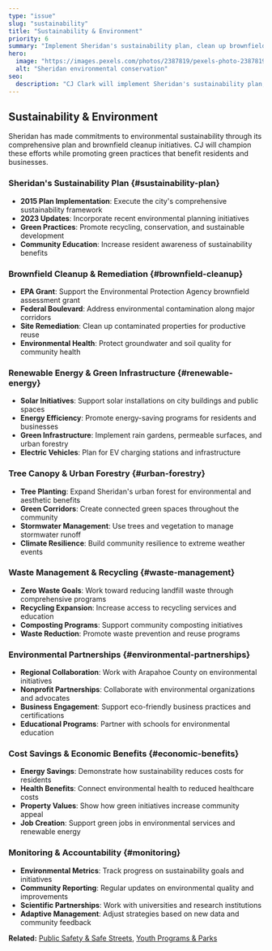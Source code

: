```yaml
---
type: "issue"
slug: "sustainability"
title: "Sustainability & Environment"
priority: 6
summary: "Implement Sheridan's sustainability plan, clean up brownfields, and promote environmental health."
hero:
  image: "https://images.pexels.com/photos/2387819/pexels-photo-2387819.jpeg"
  alt: "Sheridan environmental conservation"
seo:
  description: "CJ Clark will implement Sheridan's sustainability plan, support brownfield cleanup, and promote environmental health initiatives."
---
```


## Sustainability & Environment

Sheridan has made commitments to environmental sustainability through its comprehensive plan and brownfield cleanup initiatives. CJ will champion these efforts while promoting green practices that benefit residents and businesses.

### Sheridan's Sustainability Plan {#sustainability-plan}
- **2015 Plan Implementation**: Execute the city's comprehensive sustainability framework
- **2023 Updates**: Incorporate recent environmental planning initiatives
- **Green Practices**: Promote recycling, conservation, and sustainable development
- **Community Education**: Increase resident awareness of sustainability benefits

### Brownfield Cleanup & Remediation {#brownfield-cleanup}
- **EPA Grant**: Support the Environmental Protection Agency brownfield assessment grant
- **Federal Boulevard**: Address environmental contamination along major corridors
- **Site Remediation**: Clean up contaminated properties for productive reuse
- **Environmental Health**: Protect groundwater and soil quality for community health

### Renewable Energy & Green Infrastructure {#renewable-energy}
- **Solar Initiatives**: Support solar installations on city buildings and public spaces
- **Energy Efficiency**: Promote energy-saving programs for residents and businesses
- **Green Infrastructure**: Implement rain gardens, permeable surfaces, and urban forestry
- **Electric Vehicles**: Plan for EV charging stations and infrastructure

### Tree Canopy & Urban Forestry {#urban-forestry}
- **Tree Planting**: Expand Sheridan's urban forest for environmental and aesthetic benefits
- **Green Corridors**: Create connected green spaces throughout the community
- **Stormwater Management**: Use trees and vegetation to manage stormwater runoff
- **Climate Resilience**: Build community resilience to extreme weather events

### Waste Management & Recycling {#waste-management}
- **Zero Waste Goals**: Work toward reducing landfill waste through comprehensive programs
- **Recycling Expansion**: Increase access to recycling services and education
- **Composting Programs**: Support community composting initiatives
- **Waste Reduction**: Promote waste prevention and reuse programs

### Environmental Partnerships {#environmental-partnerships}
- **Regional Collaboration**: Work with Arapahoe County on environmental initiatives
- **Nonprofit Partnerships**: Collaborate with environmental organizations and advocates
- **Business Engagement**: Support eco-friendly business practices and certifications
- **Educational Programs**: Partner with schools for environmental education

### Cost Savings & Economic Benefits {#economic-benefits}
- **Energy Savings**: Demonstrate how sustainability reduces costs for residents
- **Health Benefits**: Connect environmental health to reduced healthcare costs
- **Property Values**: Show how green initiatives increase community appeal
- **Job Creation**: Support green jobs in environmental services and renewable energy

### Monitoring & Accountability {#monitoring}
- **Environmental Metrics**: Track progress on sustainability goals and initiatives
- **Community Reporting**: Regular updates on environmental quality and improvements
- **Scientific Partnerships**: Work with universities and research institutions
- **Adaptive Management**: Adjust strategies based on new data and community feedback

**Related:** [Public Safety & Safe Streets](/issues/public-safety), [Youth Programs & Parks](/issues/youth-programs)
